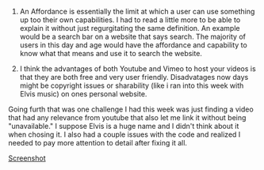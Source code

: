 1. An Affordance is essentially the limit at which a user can use something up too their own capabilities. I had to read a little more to be able to explain it without just regurgitating the same definition. An example would be a search bar on a website that says search. The majority of users in this day and age would have the affordance and capability to know what that means and use it to search the website.

2. I think the advantages of both Youtube and Vimeo to host your videos is that they are both free and very user friendly. Disadvatages now days might be copyright issues or sharability (like i ran into this week with Elvis music) on ones personal website.

Going furth that was one challenge I had this week was just finding a video that had any relevance from youtube that also let me link it without being "unavailable." I suppose Elvis is a huge name and I didn't think about it when chosing it. I also had a couple issues with the code and realized I needed to pay more attention to detail after fixing it all.

[Screenshot](./images/screenshot08.JPG)